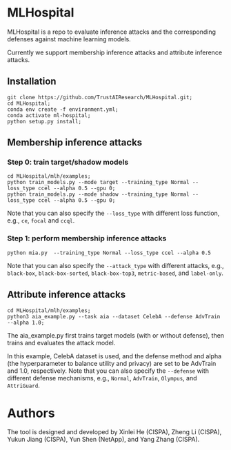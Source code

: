 # MLHospital

MLHospital is a repo to evaluate inference attacks and the corresponding defenses against machine learning models.

Currently we support membership inference attacks and attribute inference attacks.

## Installation
```
git clone https://github.com/TrustAIResearch/MLHospital.git;
cd MLHospital;
conda env create -f environment.yml;
conda activate ml-hospital;
python setup.py install;
```


## Membership inference attacks
### Step 0: train target/shadow models

```
cd MLHospital/mlh/examples;
python train_models.py --mode target --training_type Normal --loss_type ccel --alpha 0.5 --gpu 0;
python train_models.py --mode shadow --training_type Normal --loss_type ccel --alpha 0.5 --gpu 0;
```
Note that you can also specify the `--loss_type` with different loss function, e.g., `ce`, `focal` and `ccql`.

### Step 1: perform membership inference attacks
```
python mia.py  --training_type Normal --loss_type ccel --alpha 0.5
```
Note that you can also specify the `--attack_type` with different attacks, e.g., `black-box`, `black-box-sorted`, `black-box-top3`, `metric-based`, and `label-only`.

## Attribute inference attacks

```
cd MLHospital/mlh/examples;
python3 aia_example.py --task aia --dataset CelebA --defense AdvTrain --alpha 1.0;
```
The aia_example.py first trains target models (with or without defense), then trains and evaluates the attack model.

In this example, CelebA dataset is used, and the defense method and alpha (the hyperparameter to balance utility and privacy) are set to be AdvTrain and 1.0, respectively.
Note that you can also specify the `--defense` with different defense mechanisms, e.g., `Normal`, `AdvTrain`, `Olympus`, and `AttriGuard`.


# Authors
The tool is designed and developed by Xinlei He (CISPA), Zheng Li (CISPA), Yukun Jiang (CISPA), Yun Shen (NetApp), and Yang Zhang (CISPA).
